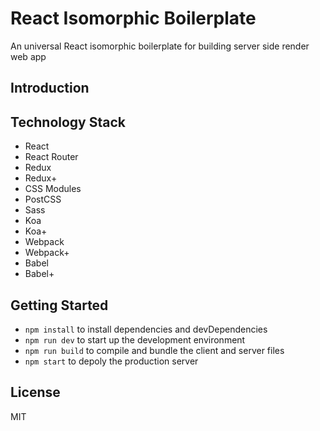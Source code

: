 # React Isomorphic Boilerplate

An universal React isomorphic boilerplate for building server side render web app

## Introduction

## Technology Stack

- React
- React Router
- Redux
- Redux+
- CSS Modules
- PostCSS
- Sass
- Koa
- Koa+
- Webpack
- Webpack+
- Babel
- Babel+

## Getting Started

- `npm install` to install dependencies and devDependencies
- `npm run dev` to start up the development environment
- `npm run build` to compile and bundle the client and server files
- `npm start` to depoly the production server

## License

MIT
